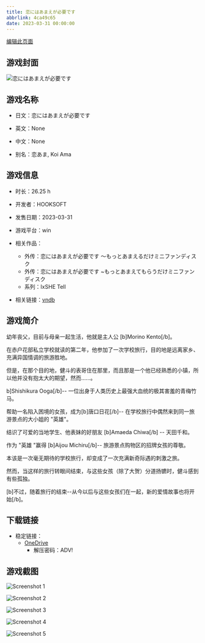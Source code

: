 ```yaml
---
title: 恋にはあまえが必要です
abbrlink: 4ca49c65
date: 2023-03-31 00:00:00
---
```

[编辑此页面](https://github.com/ACG-3/ADV3-source/blob/main/source/_posts/games/%E6%81%8B%E3%81%AB%E3%81%AF%E3%81%82%E3%81%BE%E3%81%88%E3%81%8C%E5%BF%85%E8%A6%81%E3%81%A7%E3%81%99.md)

## 游戏封面

![恋にはあまえが必要です](https://pan.timero.xyz/d/onedrive/img_lib_001/%E6%81%8B%E3%81%AB%E3%81%AF%E3%81%82%E3%81%BE%E3%81%88%E3%81%8C%E5%BF%85%E8%A6%81%E3%81%A7%E3%81%99_cover.avif)


## 游戏名称

- 日文：恋にはあまえが必要です
- 英文：None
- 中文：None

- 别名：恋あま, Koi Ama


## 游戏信息

- 时长：26.25 h
- 开发者：HOOKSOFT
- 发售日期：2023-03-31
- 游戏平台：win
- 相关作品：
   - 外传：恋にはあまえが必要です ～もっとあまえるだけミニファンディスク
   - 外传：恋にはあまえが必要です ~もっとあまえてもらうだけミニファンディスク
   - 系列：IxSHE Tell

- 相关链接：[vndb](https://vndb.org/v39649)


## 游戏简介

幼年丧父，目前与母亲一起生活，他就是主人公 [b]Morino Kento[/b]。

在赤户花部私立学校就读的第二年，他参加了一次学校旅行，目的地是远离家乡、充满异国情调的旅游胜地。

但是，在那个目的地，健斗的表哥住在那里，而且那是一个他已经熟悉的小镇，所以他并没有抱太大的期望，然而......。

b]Shishikura Ooga[/b]-- 一位出身于人类历史上最强大血统的极其害羞的青梅竹马。

帮助一名陷入困境的女孩，成为[b]唐口日花[/b]-- 在学校旅行中偶然来到同一旅游景点的大小姐的 "英雄"。

结识了可爱的当地学生、他表妹的好朋友 [b]Amaeda Chiwa[/b] -- 天田千和。

作为 "英雄 "赢得 [b]Aijou Michiru[/b]-- 旅游景点购物区的招牌女孩的尊敬。

本该是一次毫无期待的学校旅行，却变成了一次充满新奇际遇的刺激之旅。

然而，当这样的旅行转眼间结束，与这些女孩（除了大贺）分道扬镳时，健斗感到有些孤独。

[b]不过，随着旅行的结束--从今以后与这些女孩们在一起，新的爱情故事也将开始[/b]。




## 下载链接

- 稳定链接：
    - [OneDrive](https://pan.timero.xyz/onedrive/adv_lib_001/%E6%81%8B%E3%81%AB%E3%81%AF%E3%81%82%E3%81%BE%E3%81%88%E3%81%8C%E5%BF%85%E8%A6%81%E3%81%A7%E3%81%99)
        - 解压密码：ADV!



## 游戏截图


![Screenshot 1](https://pan.timero.xyz/d/onedrive/img_lib_001/%E6%81%8B%E3%81%AB%E3%81%AF%E3%81%82%E3%81%BE%E3%81%88%E3%81%8C%E5%BF%85%E8%A6%81%E3%81%A7%E3%81%99_Screenshot_1.avif)

![Screenshot 2](https://pan.timero.xyz/d/onedrive/img_lib_001/%E6%81%8B%E3%81%AB%E3%81%AF%E3%81%82%E3%81%BE%E3%81%88%E3%81%8C%E5%BF%85%E8%A6%81%E3%81%A7%E3%81%99_Screenshot_2.avif)

![Screenshot 3](https://pan.timero.xyz/d/onedrive/img_lib_001/%E6%81%8B%E3%81%AB%E3%81%AF%E3%81%82%E3%81%BE%E3%81%88%E3%81%8C%E5%BF%85%E8%A6%81%E3%81%A7%E3%81%99_Screenshot_3.avif)

![Screenshot 4](https://pan.timero.xyz/d/onedrive/img_lib_001/%E6%81%8B%E3%81%AB%E3%81%AF%E3%81%82%E3%81%BE%E3%81%88%E3%81%8C%E5%BF%85%E8%A6%81%E3%81%A7%E3%81%99_Screenshot_4.avif)

![Screenshot 5](https://pan.timero.xyz/d/onedrive/img_lib_001/%E6%81%8B%E3%81%AB%E3%81%AF%E3%81%82%E3%81%BE%E3%81%88%E3%81%8C%E5%BF%85%E8%A6%81%E3%81%A7%E3%81%99_Screenshot_5.avif)

